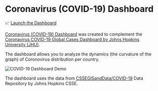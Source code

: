 # Coronavirus (COVID-19) Dashboard

📈 [Launch the Dashboard](https://trekhleb.github.io/covid-19/)

[Coronavirus (COVID-19) Dashboard](https://trekhleb.github.io/covid-19/) was created to complement the [Coronavirus COVID-19 Global Cases Dashboard by Johns Hopkins University (JHU)](https://www.arcgis.com/apps/opsdashboard/index.html#/bda7594740fd40299423467b48e9ecf6).

The dashboard allows you to analyze the dynamics (the curvature of the graph) of Сoronovirus distribution per country.

![COVID-19 Dashboard Demo](./img/demo.gif)

The dashboard uses the data from [CSSEGISandData/COVID-19](https://github.com/CSSEGISandData/COVID-19) Data Repository by Johns Hopkins CSSE. 
